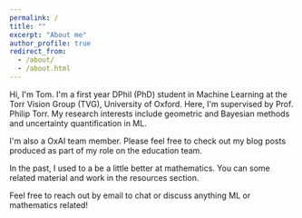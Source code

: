 ```yaml
---
permalink: /
title: ""
excerpt: "About me"
author_profile: true
redirect_from: 
  - /about/
  - /about.html
---
```


Hi, I'm Tom. I'm a first year DPhil (PhD) student in Machine Learning at the Torr Vision Group (TVG), University of Oxford. Here, I'm supervised by Prof. Philip Torr. My research interests include geometric and Bayesian methods and uncertainty quantification in ML. 

I'm also a OxAI team member. Please feel free to check out my blog posts produced as part of my role on the education team.

In the past, I used to a be a little better at mathematics. You can some related material and work in the resources section. 

Feel free to reach out by email to chat or discuss anything ML or mathematics related! 
